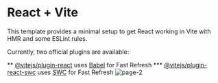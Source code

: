 # React + Vite

This template provides a minimal setup to get React working in Vite with HMR and some ESLint rules.

Currently, two official plugins are available:

** [@vitejs/plugin-react](https://github.com/vitejs/vite-plugin-react/blob/main/packages/plugin-react/README.md) uses [Babel](https://babeljs.io/) for Fast Refresh
*** [@vitejs/plugin-react-swc](https://github.com/vitejs/vite-plugin-react-swc) uses [SWC](https://swc.rs/) for Fast Refresh
![page-2](https://github.com/user-attachments/assets/454891a2-937c-49fe-8511-a2090ddca34a)

  
